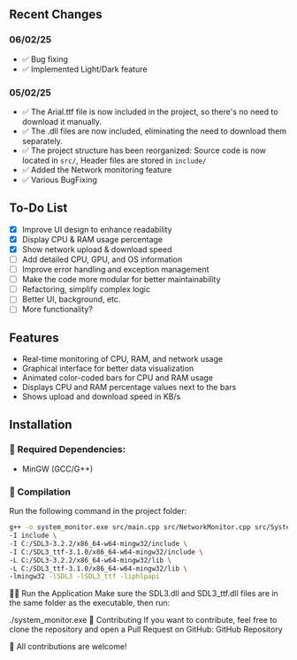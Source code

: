 ## Recent Changes

### 06/02/25
- ✅ Bug fixing
- ✅ Implemented Light/Dark feature

### 05/02/25
- ✅ The Arial.ttf file is now included in the project, so there's no need to download it manually.
- ✅ The .dll files are now included, eliminating the need to download them separately.
- ✅ The project structure has been reorganized: Source code is now located in `src/`, Header files are stored in `include/`
- ✅ Added the Network monitoring feature
- ✅ Various BugFixing

## To-Do List
- [X] Improve UI design to enhance readability
- [X] Display CPU & RAM usage percentage
- [X] Show network upload & download speed
- [ ] Add detailed CPU, GPU, and OS information
- [ ] Improve error handling and exception management
- [ ] Make the code more modular for better maintainability
- [ ] Refactoring, simplify complex logic
- [ ] Better UI, background, etc.
- [ ] More functionality?

## Features
- Real-time monitoring of CPU, RAM, and network usage
- Graphical interface for better data visualization
- Animated color-coded bars for CPU and RAM usage
- Displays CPU and RAM percentage values next to the bars
- Shows upload and download speed in KB/s

## Installation
### 📌 Required Dependencies:
- MinGW (GCC/G++)

### 🚀 Compilation
Run the following command in the project folder:

```sh
g++ -o system_monitor.exe src/main.cpp src/NetworkMonitor.cpp src/SystemMonitor.cpp src/UIRenderer.cpp \
-I include \
-I C:/SDL3-3.2.2/x86_64-w64-mingw32/include \
-I C:/SDL3_ttf-3.1.0/x86_64-w64-mingw32/include \
-L C:/SDL3-3.2.2/x86_64-w64-mingw32/lib \
-L C:/SDL3_ttf-3.1.0/x86_64-w64-mingw32/lib \
-lmingw32 -lSDL3 -lSDL3_ttf -liphlpapi
```

🏃‍♂️ Run the Application
Make sure the SDL3.dll and SDL3_ttf.dll files are in the same folder as the executable, then run:

./system_monitor.exe
🤝 Contributing
If you want to contribute, feel free to clone the repository and open a Pull Request on GitHub: GitHub Repository

🚀 All contributions are welcome!
